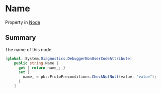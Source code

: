 # Name

Property in [Node](/api/csharp/yarn.node.md)

## Summary


The name of this node.


```csharp
[global::System.Diagnostics.DebuggerNonUserCodeAttribute]
    public string Name {
      get { return name_; }
      set {
        name_ = pb::ProtoPreconditions.CheckNotNull(value, "value");
      }
    }
```


